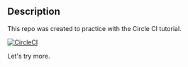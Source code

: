 ## Description

This repo was created to practice with the Circle CI tutorial.

[![CircleCI](https://circleci.com/gh/jmoratilla/hello_circleci/tree/master.svg?style=svg)](https://circleci.com/gh/jmoratilla/hello_circleci/tree/master)

Let's try more.




